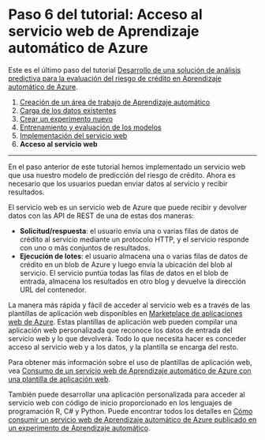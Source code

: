 <properties
	pageTitle="Paso 6: Acceso al servicio web de Aprendizaje automático | Microsoft Azure"
	description="Paso 6 del tutorial Desarrollo de una solución predictiva: acceso a un servicio web activo de Estudio de aprendizaje automático de Azure."
	services="machine-learning"
	documentationCenter=""
	authors="garyericson"
	manager="paulettm"
	editor="cgronlun"/>

<tags
	ms.service="machine-learning"
	ms.workload="data-services"
	ms.tgt_pltfrm="na"
	ms.devlang="na"
	ms.topic="article"
	ms.date="02/03/2016"
	ms.author="garye"/>


# Paso 6 del tutorial: Acceso al servicio web de Aprendizaje automático de Azure

Este es el último paso del tutorial [Desarrollo de una solución de análisis predictiva para la evaluación del riesgo de crédito en Aprendizaje automático de Azure](machine-learning-walkthrough-develop-predictive-solution.md).


1.	[Creación de un área de trabajo de Aprendizaje automático](machine-learning-walkthrough-1-create-ml-workspace.md)
2.	[Carga de los datos existentes](machine-learning-walkthrough-2-upload-data.md)
3.	[Crear un experimento nuevo](machine-learning-walkthrough-3-create-new-experiment.md)
4.	[Entrenamiento y evaluación de los modelos](machine-learning-walkthrough-4-train-and-evaluate-models.md)
5.	[Implementación del servicio web](machine-learning-walkthrough-5-publish-web-service.md)
6.	**Acceso al servicio web**

----------

En el paso anterior de este tutorial hemos implementado un servicio web que usa nuestro modelo de predicción del riesgo de crédito. Ahora es necesario que los usuarios puedan enviar datos al servicio y recibir resultados.

El servicio web es un servicio web de Azure que puede recibir y devolver datos con las API de REST de una de estas dos maneras:

-	**Solicitud/respuesta**: el usuario envía una o varias filas de datos de crédito al servicio mediante un protocolo HTTP, y el servicio responde con uno o más conjuntos de resultados.
-	**Ejecución de lotes**: el usuario almacena una o varias filas de datos de crédito en un blob de Azure y luego envía la ubicación del blob al servicio. El servicio puntúa todas las filas de datos en el blob de entrada, almacena los resultados en otro blog y devuelve la dirección URL del contenedor.  

La manera más rápida y fácil de acceder al servicio web es a través de las plantillas de aplicación web disponibles en [Marketplace de aplicaciones web de Azure](https://azure.microsoft.com/marketplace/web-applications/all/). Estas plantillas de aplicación web pueden compilar una aplicación web personalizada que reconoce los datos de entrada del servicio web y lo que devolverá. Todo lo que necesita hacer es conceder acceso al servicio web y a los datos, y la plantilla se encarga del resto.

Para obtener más información sobre el uso de plantillas de aplicación web, vea [Consumo de un servicio web de Aprendizaje automático de Azure con una plantilla de aplicación web](machine-learning-consume-web-service-with-web-app-template.md).

También puede desarrollar una aplicación personalizada para acceder al servicio web con código de inicio proporcionado en los lenguajes de programación R, C# y Python. Puede encontrar todos los detalles en [Cómo consumir un servicio web de Aprendizaje automático de Azure publicado en un experimento de Aprendizaje automático](machine-learning-consume-web-services.md).

<!---HONumber=AcomDC_0211_2016-->